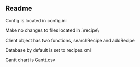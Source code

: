 Readme
------

Config is located in config.ini

Make no changes to files located in .\recipe\

Client object has two functions, searchRecipe and addRecipe

Database by default is set to recipes.xml

Gantt chart is Gantt.csv
